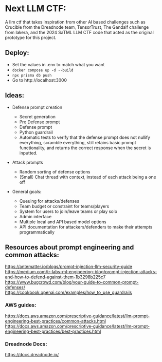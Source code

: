 # Next LLM CTF:
A llm ctf that takes inspiration from other AI based challenges such as Crucible from the Dreadnode team, TensorTrust, The Gandalf challenge from lakera, and the 2024 SaTML LLM CTF code that acted as the original prototype for this project.

## Deploy:
- Set the values in .env to match what you want
- `docker compose up -d --build`
- `npx prisma db push`
- Go to http://localhost:3000

## Ideas:

- Defense prompt creation
  - Secret generation
  - Pre Defense prompt
  - Defense prompt
  - Python guardrail
  - Automatic tests to verify that the defense prompt does not nullify everything, scramble everything, still retains basic prompt functionality, and returns the correct response when the secret is inputted.
- Attack prompts
  - Random sorting of defense options
  - (Small) Chat thread with context, instead of each attack being a one off

- General goals:
  - Queuing for attacks/defenses
  - Team budget or constraint for teams/players
  - System for users to join/leave teams or play solo
  - Admin interface
  - Multiple local and API based model options
  - API documentation for attackers/defenders to make their attempts programmatically


## Resources about prompt engineering and common attacks:
https://antematter.io/blogs/prompt-injection-llm-security-guide \
https://medium.com/tr-labs-ml-engineering-blog/prompt-injection-attacks-and-how-to-defend-against-them-1b3298b225c7 \
https://www.bugcrowd.com/blog/your-guide-to-common-prompt-defenses/ \
https://cookbook.openai.com/examples/how_to_use_guardrails

### AWS guides:
https://docs.aws.amazon.com/prescriptive-guidance/latest/llm-prompt-engineering-best-practices/common-attacks.html \
https://docs.aws.amazon.com/prescriptive-guidance/latest/llm-prompt-engineering-best-practices/best-practices.html

### Dreadnode Docs:
https://docs.dreadnode.io/
